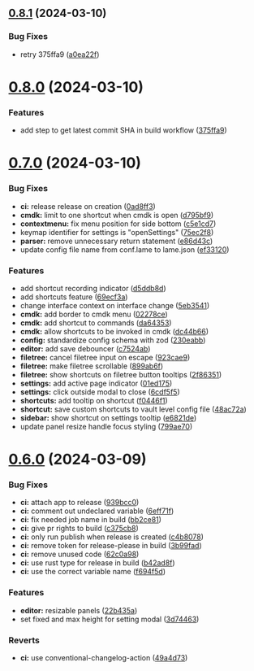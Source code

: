 ## [0.8.1](https://github.com/izyuumi/LAME/compare/v0.8.0...v0.8.1) (2024-03-10)


### Bug Fixes

* retry 375ffa9 ([a0ea22f](https://github.com/izyuumi/LAME/commit/a0ea22fbae401eb7a23e93965c07936f83e7ad2c))



# [0.8.0](https://github.com/izyuumi/LAME/compare/v0.7.0...v0.8.0) (2024-03-10)


### Features

* add step to get latest commit SHA in build workflow ([375ffa9](https://github.com/izyuumi/LAME/commit/375ffa9a6e3a5192e12b0c39d9a70479b5b0c6e8))



# [0.7.0](https://github.com/izyuumi/LAME/compare/v0.6.0...v0.7.0) (2024-03-10)


### Bug Fixes

* **ci:** release release on creation ([0ad8ff3](https://github.com/izyuumi/LAME/commit/0ad8ff3c5e9ef762b2180d70d74da7d302b8fc61))
* **cmdk:** limit to one shortcut when cmdk is open ([d795bf9](https://github.com/izyuumi/LAME/commit/d795bf909f4560d5afff0ad1f71dc4b17ab54420))
* **contextmenu:** fix menu position for side bottom ([c5e1cd7](https://github.com/izyuumi/LAME/commit/c5e1cd716ea3dde498b8568a30638de41c66f938))
* keymap identifier for settings is "openSettings" ([75ec2f8](https://github.com/izyuumi/LAME/commit/75ec2f8adfd384c7db761ef6f4030b240128c758))
* **parser:** remove unnecessary return statement ([e86d43c](https://github.com/izyuumi/LAME/commit/e86d43caed549bf798511e4262933d94d023628f))
* update config file name from conf.lame to lame.json ([ef33120](https://github.com/izyuumi/LAME/commit/ef33120fa347f0e9cc6ff4faedb91a1426b5521f))


### Features

* add shortcut recording indicator ([d5ddb8d](https://github.com/izyuumi/LAME/commit/d5ddb8d2aa19458e329dfc19b7bfb1a73a77c0d8))
* add shortcuts feature ([69ecf3a](https://github.com/izyuumi/LAME/commit/69ecf3a91a0616e414e2218ee7c8badb85f52ee3))
* change interface context on interface change ([5eb3541](https://github.com/izyuumi/LAME/commit/5eb35412826dc2a542113b86c82884fbad33361a))
* **cmdk:** add border to cmdk menu ([02278ce](https://github.com/izyuumi/LAME/commit/02278ce3308a651875206f33a8f6cc55de7b3cbc))
* **cmdk:** add shortcut to commands ([da64353](https://github.com/izyuumi/LAME/commit/da643531ce9766c9ebef86dc919c893597ea46c2))
* **cmdk:** allow shortcuts to be invoked in cmdk ([dc44b66](https://github.com/izyuumi/LAME/commit/dc44b664328321f622803eb8a98bcdd53fc19d59))
* **config:** standardize config schema with zod ([230eabb](https://github.com/izyuumi/LAME/commit/230eabb435c77a90faf456719801a45ff4c108db))
* **editor:** add save debouncer ([c7524ab](https://github.com/izyuumi/LAME/commit/c7524ab4ecc2034129735ce9dc8e4d7953940faa))
* **filetree:** cancel filetree input on escape ([923cae9](https://github.com/izyuumi/LAME/commit/923cae950ce5b96a6c5ffb739416c7b3112df5dc))
* **filetree:** make filetree scrollable ([899ab6f](https://github.com/izyuumi/LAME/commit/899ab6fab27c27c5132089a55528f1fe14970a16))
* **filetree:** show shortcuts on filetree button tooltips ([2f86351](https://github.com/izyuumi/LAME/commit/2f863510462b2f8f010fd2f49e20a4fce1d39e6d))
* **settings:** add active page indicator ([01ed175](https://github.com/izyuumi/LAME/commit/01ed1755eac079129b2d86e91b373bf12e60b34b))
* **settings:** click outside modal to close ([6cdf5f5](https://github.com/izyuumi/LAME/commit/6cdf5f5994ee867607cd36bf3e4c1f5f1416bb5e))
* **shortcuts:** add tooltip on shortcut ([f0446f1](https://github.com/izyuumi/LAME/commit/f0446f11ddb39b089ac928968cba8cde01448981))
* **shortcut:** save custom shortcuts to vault level config file ([48ac72a](https://github.com/izyuumi/LAME/commit/48ac72a11762996536287674d80607ee766faa50))
* **sidebar:** show shortcut on settings tooltip ([e6821de](https://github.com/izyuumi/LAME/commit/e6821de06a8fd012cc6c28b9f9d2b9569217c81e))
* update panel resize handle focus styling ([799ae70](https://github.com/izyuumi/LAME/commit/799ae705f6569a97c48b63423d826368e326183b))



# [0.6.0](https://github.com/izyuumi/LAME/compare/v0.5.1...v0.6.0) (2024-03-09)


### Bug Fixes

* **ci:** attach app to release ([939bcc0](https://github.com/izyuumi/LAME/commit/939bcc0728849d38bacda84976d81ea27974319b))
* **ci:** comment out undeclared variable ([6eff71f](https://github.com/izyuumi/LAME/commit/6eff71fe7069093c1ad55caa638adfdda7cada98))
* **ci:** fix needed job name in build ([bb2ce81](https://github.com/izyuumi/LAME/commit/bb2ce81c7419ab9d2029fbbed338eac018601437))
* **ci:** give pr rights to build ([c375cb8](https://github.com/izyuumi/LAME/commit/c375cb8781ff3debd7d86e49385318632d0c2f76))
* **ci:** only run publish when release is created ([c4b8078](https://github.com/izyuumi/LAME/commit/c4b80787bec4c1b05b57252943120e47c5c74b3a))
* **ci:** remove token for release-please in build ([3b99fad](https://github.com/izyuumi/LAME/commit/3b99fadb673769cf8a976ca96e652a6e4284379a))
* **ci:** remove unused code ([62c0a98](https://github.com/izyuumi/LAME/commit/62c0a98f0e6f58011f9ebcc28684278b2cd2c135))
* **ci:** use rust type for release in build ([b42ad8f](https://github.com/izyuumi/LAME/commit/b42ad8ff394263e2340c709014d633a46a00ef07))
* **ci:** use the correct variable name ([f694f5d](https://github.com/izyuumi/LAME/commit/f694f5d27ce2306ed5557bbb6f24c39c05fa4380))


### Features

* **editor:** resizable panels ([22b435a](https://github.com/izyuumi/LAME/commit/22b435af8352716115a92c2c249e82b3e9e4f892))
* set fixed and max height for setting modal ([3d74463](https://github.com/izyuumi/LAME/commit/3d744639ba1c6933f3422c81dab2c37845e95cd6))


### Reverts

* **ci:** use conventional-changelog-action ([49a4d73](https://github.com/izyuumi/LAME/commit/49a4d730efde3d24c7e1fe1e276f3e491edd127d))



